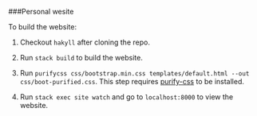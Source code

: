 ###Personal wesite

To build the website:

1. Checkout `hakyll` after cloning the repo.

2. Run `stack build` to build the website.

3. Run `purifycss css/bootstrap.min.css templates/default.html --out css/boot-purified.css`. This step requires [purify-css](https://github.com/purifycss/purifycss) to be installed.

4. Run `stack exec site watch` and go to `localhost:8000` to view the website.
